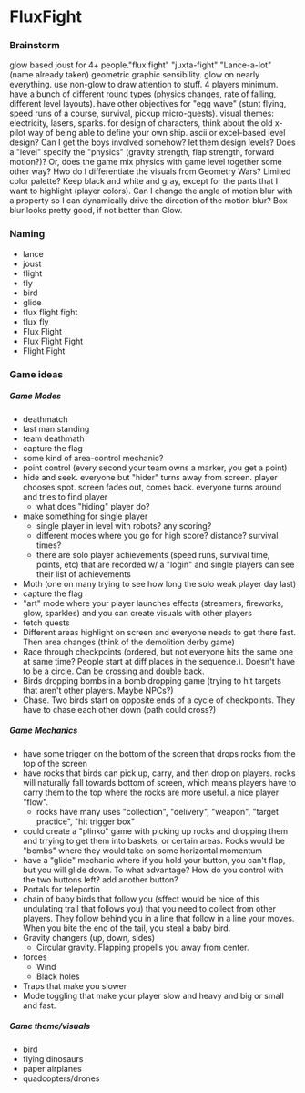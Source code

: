 # FluxFight

### Brainstorm

glow based joust for 4+ people."flux fight" "juxta-fight" "Lance-a-lot" (name already taken)
geometric graphic sensibility. glow on nearly everything. use non-glow to draw attention to stuff. 4
players minimum. have a bunch of different round types (physics changes, rate of falling,
different level layouts). have other objectives for "egg wave" (stunt flying, speed runs of a
course, survival, pickup micro-quests). visual themes: electricity, lasers, sparks. for design of
characters, think about the old x-pilot way of being able to define your own ship. ascii or
excel-based level design? Can I get the boys involved somehow? let them design levels? Does a
"level" specify the "physics" (gravity strength, flap strength, forward motion?)? Or, does the
game mix physics with game level together some other way?  Hwo do I differentiate the visuals
from Geometry Wars? Limited color palette? Keep black and white and gray, except for the parts
that I want to highlight (player colors). Can I change the angle of motion blur with a property
so I can dynamically drive the direction of the motion blur? Box blur looks pretty good, if not
better than Glow.


### Naming

- lance
- joust
- flight
- fly
- bird
- glide
- flux flight fight
- flux fly
- Flux Flight
- Flux Flight Fight
- Flight Fight


### Game ideas

##### Game Modes
- deathmatch
- last man standing
- team deathmath
- capture the flag
- some kind of area-control mechanic? 
- point control (every second your team owns a marker, you get a point)
- hide and seek. everyone but "hider" turns away from screen. player chooses spot. screen fades out, comes back. everyone turns around and tries to find player
    - what does "hiding" player do?
- make something for single player
    - single player in level with robots?  any scoring?
    - different modes where you go for high score? distance? survival times?
    - there are solo player achievements (speed runs, survival time, points, etc) that are recorded w/ a "login" and single players can see their list of achievements
- Moth (one on many trying to see how long the solo weak player day last)
- capture the flag
- "art" mode where your player launches effects (streamers, fireworks, glow, sparkles) and you can create visuals with other players
- fetch quests
- Different areas highlight on screen and everyone needs to get there fast. Then area changes (think of the demolition derby game)
- Race through checkpoints (ordered, but not everyone hits the same one at same time? People start at diff places in the sequence.). Doesn't have to be a circle. Can be crossing and double back.
- Birds dropping bombs in a bomb dropping game (trying to hit targets that aren't other players. Maybe NPCs?)
- Chase. Two birds start on opposite ends of a cycle of checkpoints. They have to chase each other down (path could cross?)

##### Game Mechanics
- have some trigger on the bottom of the screen that drops rocks from the top of the screen
- have rocks that birds can pick up, carry, and then drop on players. rocks will naturally fall towards bottom of screen, which means players have to carry them to the top where the rocks are more useful. a nice player "flow".
    - rocks have many uses "collection", "delivery", "weapon", "target practice", "hit trigger box"
- could create a "plinko" game with picking up rocks and dropping them and trrying to get them into baskets, or certain areas. Rocks would be "bombs" where they would take on some horizontal momentum
- have a "glide" mechanic where if you hold your button, you can't flap, but you will glide down. To what advantage? How do you control with the two buttons left? add another button?
- Portals for teleportin
- chain of baby birds that follow you (sffect would be nice of this undulating trail that follows you) that you need to collect from other players. They follow behind you in a line that follow in a line your moves. When you bite the end of the tail, you steal a baby bird.
- Gravity changers (up, down, sides)
    - Circular gravity. Flapping propells you away from center.
- forces
    - Wind
    - Black holes
- Traps that make you slower
- Mode toggling that make your player slow and heavy and big or small and fast.

##### Game theme/visuals
- bird
- flying dinosaurs
- paper airplanes
- quadcopters/drones

